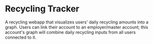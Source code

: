 # Recycling Tracker

A recycling webapp that visualizes users' daily recycling amounts into a graph. Users can link their account to an employer/master account; this account's graph will combine daily recycling inputs from all users connected to it.  